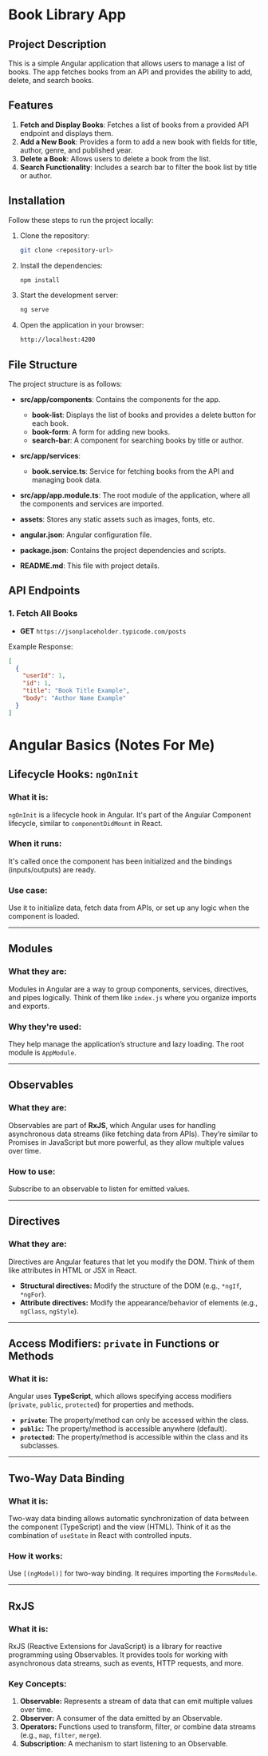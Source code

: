 # Book Library App

## Project Description

This is a simple Angular application that allows users to manage a list of books. The app fetches books from an API and provides the ability to add, delete, and search books.

## Features

1. **Fetch and Display Books**: Fetches a list of books from a provided API endpoint and displays them.
2. **Add a New Book**: Provides a form to add a new book with fields for title, author, genre, and published year.
3. **Delete a Book**: Allows users to delete a book from the list.
4. **Search Functionality**: Includes a search bar to filter the book list by title or author.

## Installation

Follow these steps to run the project locally:

1. Clone the repository:
    ```bash
    git clone <repository-url>
    ```

2. Install the dependencies:
    ```bash
    npm install
    ```

3. Start the development server:
    ```bash
    ng serve
    ```

4. Open the application in your browser:
    ```bash
    http://localhost:4200
    ```

## File Structure

The project structure is as follows:

- **src/app/components**: Contains the components for the app.
  - **book-list**: Displays the list of books and provides a delete button for each book.
  - **book-form**: A form for adding new books.
  - **search-bar**: A component for searching books by title or author.
  
- **src/app/services**:
  - **book.service.ts**: Service for fetching books from the API and managing book data.

- **src/app/app.module.ts**: The root module of the application, where all the components and services are imported.

- **assets**: Stores any static assets such as images, fonts, etc.

- **angular.json**: Angular configuration file.

- **package.json**: Contains the project dependencies and scripts.

- **README.md**: This file with project details.

## API Endpoints

### 1. Fetch All Books
- **GET** `https://jsonplaceholder.typicode.com/posts`

Example Response:
```json
[
  {
    "userId": 1,
    "id": 1,
    "title": "Book Title Example",
    "body": "Author Name Example"
  }
]
```

# Angular Basics (Notes For Me)

## Lifecycle Hooks: `ngOnInit`
### What it is:
`ngOnInit` is a lifecycle hook in Angular. It's part of the Angular Component lifecycle, similar to `componentDidMount` in React.

### When it runs:
It's called once the component has been initialized and the bindings (inputs/outputs) are ready.

### Use case:
Use it to initialize data, fetch data from APIs, or set up any logic when the component is loaded.

---

## Modules
### What they are:
Modules in Angular are a way to group components, services, directives, and pipes logically. Think of them like `index.js` where you organize imports and exports.

### Why they're used:
They help manage the application’s structure and lazy loading. The root module is `AppModule`.

---

## Observables
### What they are:
Observables are part of **RxJS**, which Angular uses for handling asynchronous data streams (like fetching data from APIs). They’re similar to Promises in JavaScript but more powerful, as they allow multiple values over time.

### How to use:
Subscribe to an observable to listen for emitted values.

---

## Directives
### What they are:
Directives are Angular features that let you modify the DOM. Think of them like attributes in HTML or JSX in React.

- **Structural directives:** Modify the structure of the DOM (e.g., `*ngIf`, `*ngFor`).
- **Attribute directives:** Modify the appearance/behavior of elements (e.g., `ngClass`, `ngStyle`).

---

## Access Modifiers: `private` in Functions or Methods
### What it is:
Angular uses **TypeScript**, which allows specifying access modifiers (`private`, `public`, `protected`) for properties and methods.

- **`private`:** The property/method can only be accessed within the class.
- **`public`:** The property/method is accessible anywhere (default).
- **`protected`:** The property/method is accessible within the class and its subclasses.

---

## Two-Way Data Binding
### What it is:
Two-way data binding allows automatic synchronization of data between the component (TypeScript) and the view (HTML). Think of it as the combination of `useState` in React with controlled inputs.

### How it works:
Use `[(ngModel)]` for two-way binding. It requires importing the `FormsModule`.

---

## RxJS
### What it is:
RxJS (Reactive Extensions for JavaScript) is a library for reactive programming using Observables. It provides tools for working with asynchronous data streams, such as events, HTTP requests, and more.

### Key Concepts:
1. **Observable:** Represents a stream of data that can emit multiple values over time.
2. **Observer:** A consumer of the data emitted by an Observable.
3. **Operators:** Functions used to transform, filter, or combine data streams (e.g., `map`, `filter`, `merge`).
4. **Subscription:** A mechanism to start listening to an Observable.



